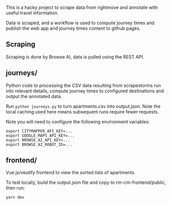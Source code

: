 This is a hacky project to scrape data from rightmove and annotate with useful travel information.

Data is scraped, and a workflow is used to compute journey times and publish the web app and journey times content to github pages.

## Scraping

Scraping is done by Browse AI, data is pulled using the REST API.

## journeys/

Python code to processing the CSV data resulting from scrapestorms run into relevant details, compute journey times to configured destinations and output the annotated data.

Run `python journeys.py` to turn apartments.csv into output.json. Note the local caching used here means subsequent runs require fewer requests.

Note you will need to configure the following environment variables:

```
export CITYMAPPER_API_KEY=...
export GOOGLE_MAPS_API_KEY=...
export BROWSE_AI_API_KEY=...
export BROWSE_AI_ROBOT_ID=...
```

## frontend/

Vue.js/veutify frontend to view the sorted lists of apartments.

To test locally, build the output.json file and copy to rm-cm-frontend/public, then run:

```
yarn dev
```
